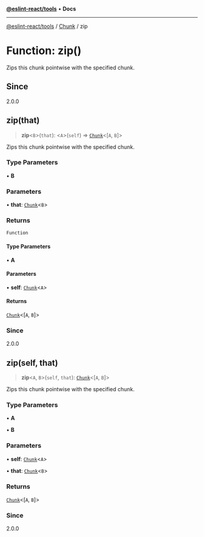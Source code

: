 [**@eslint-react/tools**](../../../README.md) • **Docs**

***

[@eslint-react/tools](../../../README.md) / [Chunk](../README.md) / zip

# Function: zip()

Zips this chunk pointwise with the specified chunk.

## Since

2.0.0

## zip(that)

> **zip**\<`B`\>(`that`): \<`A`\>(`self`) => [`Chunk`](../interfaces/Chunk.md)\<[`A`, `B`]\>

Zips this chunk pointwise with the specified chunk.

### Type Parameters

• **B**

### Parameters

• **that**: [`Chunk`](../interfaces/Chunk.md)\<`B`\>

### Returns

`Function`

#### Type Parameters

• **A**

#### Parameters

• **self**: [`Chunk`](../interfaces/Chunk.md)\<`A`\>

#### Returns

[`Chunk`](../interfaces/Chunk.md)\<[`A`, `B`]\>

### Since

2.0.0

## zip(self, that)

> **zip**\<`A`, `B`\>(`self`, `that`): [`Chunk`](../interfaces/Chunk.md)\<[`A`, `B`]\>

Zips this chunk pointwise with the specified chunk.

### Type Parameters

• **A**

• **B**

### Parameters

• **self**: [`Chunk`](../interfaces/Chunk.md)\<`A`\>

• **that**: [`Chunk`](../interfaces/Chunk.md)\<`B`\>

### Returns

[`Chunk`](../interfaces/Chunk.md)\<[`A`, `B`]\>

### Since

2.0.0

